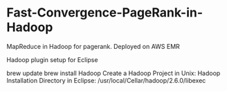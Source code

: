 # Fast-Convergence-PageRank-in-Hadoop
MapReduce in Hadoop for pagerank. Deployed on AWS EMR


Hadoop plugin setup for Eclipse

brew update
brew install Hadoop
Create a Hadoop Project in Unix:
Hadoop Installation Directory in Eclipse: /usr/local/Cellar/hadoop/2.6.0/libexec
